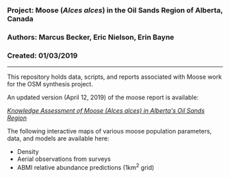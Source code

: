 ### Project: Moose (*Alces alces*) in the Oil Sands Region of Alberta, Canada
### Authors: Marcus Becker, Eric Nielson, Erin Bayne
### Created: 01/03/2019

---

This repository holds data, scripts, and reports associated with Moose work for the OSM synthesis project.

An updated version (April 12, 2019) of the moose report is available:

[*Knowledge Assessment of Moose (Alces alces) in Alberta's Oil Sands Region*](https://mabecker89.github.io/OSM-Synthesis-Moose/OSMMooseReview_EN-MB_v2)

The following interactive maps of various moose population parameters, data, and models are available here:

+ Density
+ Aerial observations from surveys
+ ABMI relative abundance predictions (1km<sup>2</sup> grid)



